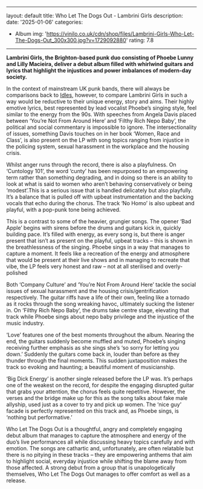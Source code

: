 ﻿
---
layout: default
title: Who Let The Dogs Out - Lambrini Girls
description:
date: '2025-01-06'
categories:
  - Album
img: 'https://vinilo.co.uk/cdn/shop/files/Lambrini-Girls-Who-Let-The-Dogs-Out_300x300.jpg?v=1729092880'
rating: 7.8
---








**Lambrini Girls, the Brighton-based punk duo consisting of Phoebe Lunny and Lilly Macieira, deliver a debut album filled with whirlwind guitars and lyrics that highlight the injustices and power imbalances of modern-day society.**

In the context of mainstream UK punk bands, there will always be comparisons back to  [Idles](https://northerntransmissions.com/idles-collaborate-with-danny-brown/), however, to compare Lambrini Girls in such a way would be reductive to their unique energy, story and aims. Their highly emotive lyrics, best represented by lead vocalist Phoebe’s singing style, feel similar to the energy from the 90s. With speeches from Angela Davis placed between ‘You’re Not From Around Here’ and ‘Filthy Rich Nepo Baby’, the political and social commentary is impossible to ignore. The intersectionality of issues, something Davis touches on in her book ‘Women, Race and Class’, is also present on the LP with song topics ranging from injustice in the policing system, sexual harassment in the workplace and the housing crisis.

Whilst anger runs through the record, there is also a playfulness. On ‘Cuntology 101’, the word ‘cunty’ has been repurposed to an empowering term rather than something degrading, and in doing so there is an ability to look at what is said to women who aren’t behaving conservatively or being ‘modest’.This is a serious issue that is handled delicately but also playfully. It’s a balance that is pulled off with upbeat instrumentation and the backing vocals that echo during the chorus. The track ‘No Homo’ is also upbeat and playful, with a pop-punk tone being achieved.

This is a contrast to some of the heavier, grungier songs. The opener ‘Bad Apple’ begins with sirens before the drums and guitars kick in, quickly building pace. It’s filled with energy, as every song is, but there is anger present that isn’t as present on the playful, upbeat tracks – this is shown in the breathlessness of the singing. Phoebe sings in a way that manages to capture a moment. It feels like a recreation of the energy and atmosphere that would be present at their live shows and in managing to recreate that vibe, the LP feels very honest and raw – not at all sterilised and overly-polished

Both ‘Company Culture’ and ‘You’re Not From Around Here’ tackle the social issues of sexual harassment and the housing crisis/gentrification respectively. The guitar riffs have a life of their own, feeling like a tornado as it rocks through the song wreaking havoc, ultimately sucking the listener in. On ‘Filthy Rich Nepo Baby’, the drums take centre stage, elevating that track while Phoebe sings about nepo baby privilege and the injustice of the music industry.

‘Love’ features one of the best moments throughout the album. Nearing the end, the guitars suddenly become muffled and muted, Phoebe’s singing receiving further emphasis as she sings she’s ‘so sorry for letting you down.’ Suddenly the guitars come back in, louder than before as they thunder through the final moments. This sudden juxtaposition makes the track so evoking and haunting; a beautiful moment of musicianship.

‘Big Dick Energy’ is another single released before the LP was. It’s perhaps one of the weakest on the record, for despite the engaging disrupted guitar that grabs your attention, the chorus feels quite repetitive. However, the verses and the bridge make up for this as the song talks about fake male allyship, used just as a cover to try and pick up women. The ‘nice guy’ facade is perfectly represented on this track and, as Phoebe sings, is ‘nothing but performative.’

Who Let The Dogs Out is a thoughtful, angry and completely engaging debut album that manages to capture the atmosphere and energy of the duo’s live performances all while discussing heavy topics carefully and with emotion. The songs are cathartic and, unfortunately, are often relatable but there is no pitying in these tracks – they are empowering anthems that aim to highlight social, everyday injustice while shifting the blame away from those affected. A strong debut from a group that is unapologetically themselves, Who Let The Dogs Out manages to offer comfort as well as a release.
